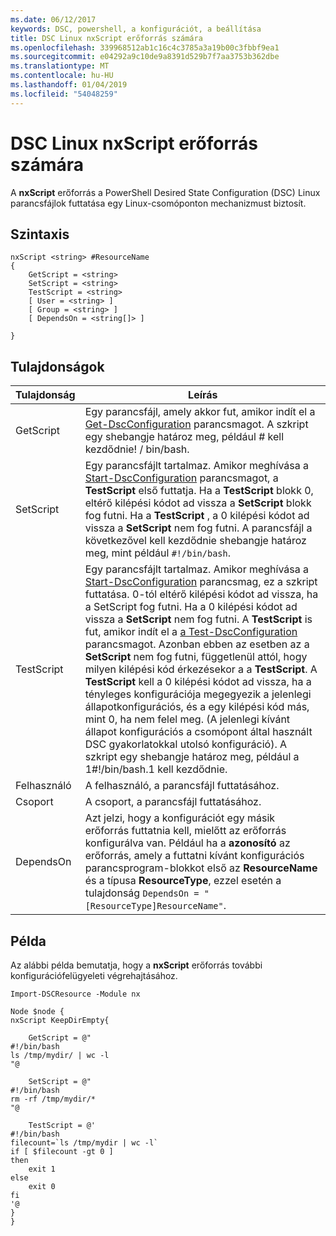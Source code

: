 ```yaml
---
ms.date: 06/12/2017
keywords: DSC, powershell, a konfigurációt, a beállítása
title: DSC Linux nxScript erőforrás számára
ms.openlocfilehash: 339968512ab1c16c4c3785a3a19b00c3fbbf9ea1
ms.sourcegitcommit: e04292a9c10de9a8391d529b7f7aa3753b362dbe
ms.translationtype: MT
ms.contentlocale: hu-HU
ms.lasthandoff: 01/04/2019
ms.locfileid: "54048259"
---
```

# <a name="dsc-for-linux-nxscript-resource"></a>DSC Linux nxScript erőforrás számára

A **nxScript** erőforrás a PowerShell Desired State Configuration (DSC) Linux parancsfájlok futtatása egy Linux-csomóponton mechanizmust biztosít.

## <a name="syntax"></a>Szintaxis

```
nxScript <string> #ResourceName
{
    GetScript = <string>
    SetScript = <string>
    TestScript = <string>
    [ User = <string> ]
    [ Group = <string> ]
    [ DependsOn = <string[]> ]

}
```

## <a name="properties"></a>Tulajdonságok

|  Tulajdonság |  Leírás |
|---|---|
| GetScript| Egy parancsfájl, amely akkor fut, amikor indít el a [Get-DscConfiguration](https://technet.microsoft.com/en-us/library/dn521625.aspx) parancsmagot. A szkript egy shebangje határoz meg, például # kell kezdődnie! / bin/bash.|
| SetScript| Egy parancsfájlt tartalmaz. Amikor meghívása a [Start-DscConfiguration](https://technet.microsoft.com/en-us/library/dn521623.aspx) parancsmagot, a **TestScript** első futtatja. Ha a **TestScript** blokk 0, eltérő kilépési kódot ad vissza a **SetScript** blokk fog futni. Ha a **TestScript** , a 0 kilépési kódot ad vissza a **SetScript** nem fog futni. A parancsfájl a következővel kell kezdődnie shebangje határoz meg, mint például `#!/bin/bash`.|
| TestScript| Egy parancsfájlt tartalmaz. Amikor meghívása a [Start-DscConfiguration](https://technet.microsoft.com/en-us/library/dn521623.aspx) parancsmag, ez a szkript futtatása. 0-tól eltérő kilépési kódot ad vissza, ha a SetScript fog futni. Ha a 0 kilépési kódot ad vissza a **SetScript** nem fog futni. A **TestScript** is fut, amikor indít el a [a Test-DscConfiguration](https://technet.microsoft.com/en-us/library/dn407382.aspx) parancsmagot. Azonban ebben az esetben az a **SetScript** nem fog futni, függetlenül attól, hogy milyen kilépési kód érkezésekor a a **TestScript**. A **TestScript** kell a 0 kilépési kódot ad vissza, ha a tényleges konfigurációja megegyezik a jelenlegi állapotkonfigurációs, és a egy kilépési kód más, mint 0, ha nem felel meg. (A jelenlegi kívánt állapot konfigurációs a csomópont által használt DSC gyakorlatokkal utolsó konfiguráció). A szkript egy shebangje határoz meg, például a 1#!/bin/bash.1 kell kezdődnie.|
| Felhasználó| A felhasználó, a parancsfájl futtatásához.|
| Csoport| A csoport, a parancsfájl futtatásához.|
| DependsOn | Azt jelzi, hogy a konfigurációt egy másik erőforrás futtatnia kell, mielőtt az erőforrás konfigurálva van. Például ha a **azonosító** az erőforrás, amely a futtatni kívánt konfigurációs parancsprogram-blokkot első az **ResourceName** és a típusa **ResourceType**, ezzel esetén a tulajdonság `DependsOn = "[ResourceType]ResourceName"`.|

## <a name="example"></a>Példa

Az alábbi példa bemutatja, hogy a **nxScript** erőforrás további konfigurációfelügyeleti végrehajtásához.

```
Import-DSCResource -Module nx

Node $node {
nxScript KeepDirEmpty{

    GetScript = @"
#!/bin/bash
ls /tmp/mydir/ | wc -l
"@

    SetScript = @"
#!/bin/bash
rm -rf /tmp/mydir/*
"@

    TestScript = @'
#!/bin/bash
filecount=`ls /tmp/mydir | wc -l`
if [ $filecount -gt 0 ]
then
    exit 1
else
    exit 0
fi
'@
}
}
```